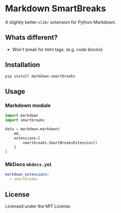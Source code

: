 # Markdown SmartBreaks

A slightly better `nl2br` extension for Python Markdown.

## Whats different?
- Won't break for html tags. (e.g. code blocks)

## Installation

``` bash
pip install markdown-smartbreaks
```

## Usage

### Markdown module
``` python
import markdown
import smartbreaks

data = markdown.markdown(
    md,
    extensions=[
        smartbreaks.SmartBreaksExtension()
    ]
)
```

### MkDocs `mkdocs.yml`
``` yaml
markdown_extensions:
  - smartbreaks
```

## License

Licensed under the MIT License.
